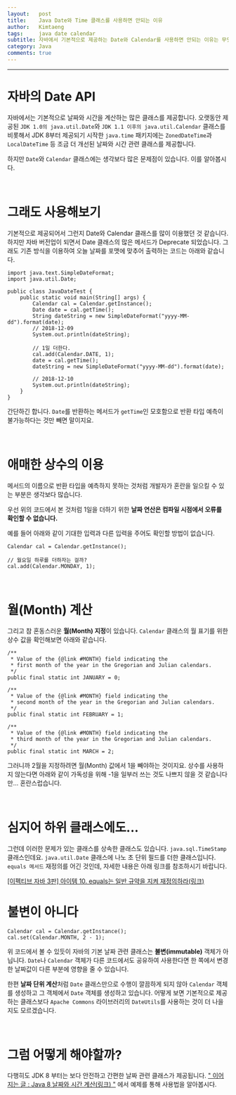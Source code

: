 ```yaml
---
layout:   post
title:    Java Date와 Time 클래스를 사용하면 안되는 이유
author:   Kimtaeng
tags: 	  java date calendar
subtitle: 자바에서 기본적으로 제공하는 Date와 Calendar를 사용하면 안되는 이유는 무엇일까? 
category: Java
comments: true
---
```


<hr/>

# 자바의 Date API

자바에서는 기본적으로 날짜와 시간을 계산하는 많은 클래스를 제공합니다. 오랫동안 제공된 ```JDK 1.0의 java.util.Date```와
```JDK 1.1 이후의 java.util.Calendar``` 클래스를 비롯해서 JDK 8부터 제공되기 시작한 ```java.time``` 패키지에는
```ZonedDateTime```과 ```LocalDateTime``` 등 조금 더 개선된 날짜와 시간 관련 클래스를 제공합니다.

하지만 ```Date```와 ```Calendar``` 클래스에는 생각보다 많은 문제점이 있습니다. 이를 알아봅시다.

<br/>

# 그래도 사용해보기

기본적으로 제공되어서 그런지 Date와 Calendar 클래스를 많이 이용했던 것 같습니다. 하지만 자바 버전업이 되면서 Date 클래스의
많은 메서드가 Deprecate 되었습니다. 그래도 기존 방식을 이용하여 오늘 날짜를 포맷에 맞추어 출력하는 코드는 아래와 같습니다.

<pre class="line-numbers"><code class="language-java" data-start="1">import java.text.SimpleDateFormat;
import java.util.Date;

public class JavaDateTest {
    public static void main(String[] args) {
        Calendar cal = Calendar.getInstance();
        Date date = cal.getTime();
        String dateString = new SimpleDateFormat("yyyy-MM-dd").format(date);
        // 2018-12-09
        System.out.println(dateString);

        // 1일 더한다.
        cal.add(Calendar.DATE, 1);
        date = cal.getTime();
        dateString = new SimpleDateFormat("yyyy-MM-dd").format(date);

        // 2018-12-10
        System.out.println(dateString);
    }
}
</code></pre>

간단하긴 합니다. ```Date```를 반환하는 메서드가 ```getTime```인 모호함으로 반환 타입 예측이 불가능하다는 것만 빼면 말이지요.

<br/>

# 애매한 상수의 이용

메서드의 이름으로 반환 타입을 예측하지 못하는 것처럼 개발자가 혼란을 일으킬 수 있는 부분은 생각보다 많습니다.

우선 위의 코드에서 본 것처럼 1일을 더하기 위한 **날짜 연산은 컴파일 시점에서 오류를 확인할 수 없습니다.**

예를 들어 아래와 같이 기대한 입력과 다른 입력을 주어도 확인할 방법이 없습니다.

<pre class="line-numbers"><code class="language-java" data-start="1">Calendar cal = Calendar.getInstance();

// 월요일 하루를 더하자는 걸까?
cal.add(Calendar.MONDAY, 1);
</code></pre>

<br/>

# 월(Month) 계산

그리고 참 혼동스러운 **월(Month) 지정**이 있습니다. ```Calendar``` 클래스의 월 표기를 위한 상수 값을 확인해보면
아래와 같습니다.  

<pre class="line-numbers"><code class="language-java" data-start="1">/**
 * Value of the {@link #MONTH} field indicating the
 * first month of the year in the Gregorian and Julian calendars.
 */
public final static int JANUARY = 0;

/**
 * Value of the {@link #MONTH} field indicating the
 * second month of the year in the Gregorian and Julian calendars.
 */
public final static int FEBRUARY = 1;

/**
 * Value of the {@link #MONTH} field indicating the
 * third month of the year in the Gregorian and Julian calendars.
 */
public final static int MARCH = 2;
</code></pre>

그러니까 2월을 지정하려면 월(Month) 값에서 1을 빼야하는 것이지요. 상수를 사용하지 않는다면 아래와 같이 가독성을 위해
-1을 일부러 쓰는 것도 나쁘지 않을 것 같습니다만... 혼란스럽습니다.

<br/>

# 심지어 하위 클래스에도...

그런데 이러한 문제가 있는 클래스를 상속한 클래스도 있습니다. ```java.sql.TimeStamp``` 클래스인데요.
```java.util.Date``` 클래스에 나노 초 단위 필드를 더한 클래스입니다. ```equals 메서드``` 재정의를 어긴 것인데,
자세한 내용은 아래 링크를 참조하시기 바랍니다.

<a href="/post/obey-the-general-contract-when-overriding-equals" target="_blank">
[이펙티브 자바 3판] 아이템 10. equals는 일반 규약을 지켜 재정의하라(링크)</a>

<br/>

# 불변이 아니다

<pre class="line-numbers"><code class="language-java" data-start="1">Calendar cal = Calendar.getInstance();
cal.set(Calendar.MONTH, 2 - 1);
</code></pre>

위 코드에서 볼 수 있듯이 자바의 기본 날짜 관련 클래스는 **불변(immutable)** 객체가 아닙니다.
```Date```나 ```Calendar``` 객체가 다른 코드에서도 공유하여 사용한다면 한 쪽에서 변경한 날짜값이 다른 부분에 영향을 줄 수 있습니다.

한편 **날짜 단위 계산**처럼 ```Date``` 클래스만으로 수행이 깔끔하게 되지 않아 ```Calendar``` 객체를 생성하고
그 객체에서 ```Date``` 객체를 생성하고 있습니다. 어떻게 보면 기본적으로 제공하는 클래스보다 ```Apache Commons``` 라이브러리의
```DateUtils```를 사용하는 것이 더 나을지도 모르겠습니다.

<br/>

# 그럼 어떻게 해야할까?

다행히도 JDK 8 부터는 보다 안전하고 간편한 날짜 관련 클래스가 제공됩니다.
<a href="/post/java8-date-and-time" target="_blank">
" 이어지는 글 : Java 8 날짜와 시간 계산(링크) "</a> 에서 예제를 통해 사용법을 알아봅시다.



